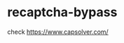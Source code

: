 # recaptcha-bypass
check https://www.capsolver.com/ 



















                                                                                           